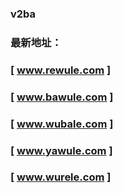 ### v2ba
### 最新地址：
###  [ www.rewule.com ]
###  [ www.bawule.com ]
###  [ www.wubale.com ]
###  [ www.yawule.com ]
###  [ www.wurele.com ]
